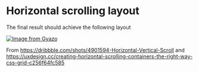# Horizontal scrolling layout

The final result should achieve the following layout

[![Image from Gyazo](https://i.gyazo.com/c0a9111efbd85b1aee941aff3c814d53.gif)](https://gyazo.com/c0a9111efbd85b1aee941aff3c814d53)

From https://dribbble.com/shots/4901594-Horizontal-Vertical-Scroll
and https://uxdesign.cc/creating-horizontal-scrolling-containers-the-right-way-css-grid-c256f64fc585

